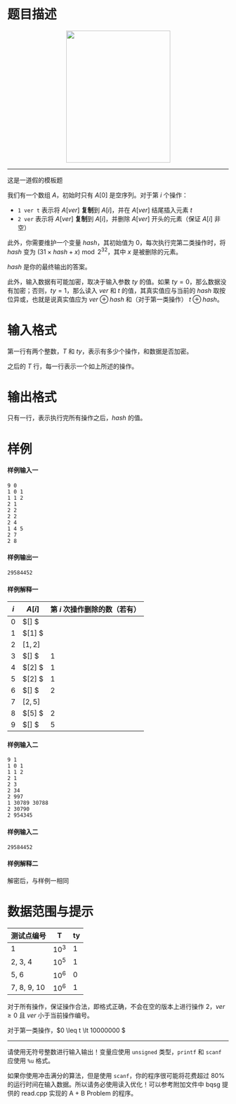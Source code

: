
# 题目描述

<center><img src="/source/loj/6203/img/aHR0cHM6Ly9jZG4uYXd3bmkubWUvcm5uZi5wbmc=.png" width="237" height="300"></center>

- - -

这是一道假的模板题


我们有一个数组 $A$，初始时只有 $A[0]$ 是空序列。对于第 $i$ 个操作：

- `1 ver t` 表示将 $A[ver]$ **复制**到 $A[i]$，并在 $A[ver]$ 结尾插入元素 $t$
- `2 ver` 表示将 $A[ver]$ **复制**到 $A[i]$，并删除 $A[ver]$ 开头的元素（保证 $A[i]$ 非空）

此外，你需要维护一个变量 $hash$，其初始值为 $0$，每次执行完第二类操作时，将 $hash$ 变为 $(31 \times hash + x)  \bmod 2^{32}$，其中 $x$ 是被删除的元素。

$hash$ 是你的最终输出的答案。

此外，输入数据有可能加密，取决于输入参数 $ty$ 的值。如果 $ty = 0$，那么数据没有加密；否则，$ty=1$，那么读入 $ver$ 和 $t$ 的值，其真实值应与当前的 $hash$ 取按位异或，也就是说真实值应为 $ver \oplus hash$ 和（对于第一类操作） $t \oplus hash$。


# 输入格式

第一行有两个整数，$T$ 和 $ty$，表示有多少个操作，和数据是否加密。

之后的 $T$ 行，每一行表示一个如上所述的操作。

# 输出格式

只有一行，表示执行完所有操作之后，$hash$ 的值。

# 样例

#### 样例输入一

```plain
9 0
1 0 1
1 1 2
2 1
2 2
2 2
2 4
1 4 5
2 7
2 8
```

#### 样例输出一

```plain
29584452
```

#### 样例解释一

| $i$  | $A[i]$ | 第 $i$ 次操作删除的数（若有） |
|------|---------|------|
| $0$  | $[]   $ |      |
| $1$  | $[1]  $ |      |
| $2$  | $[1,2]$ |      |
| $3$  | $[]   $ | $1$    |
| $4$  | $[2]  $ | $1$    |
| $5$  | $[2]  $ | $1$    |
| $6$  | $[]   $ | $2$    |
| $7$  | $[2,5]$ |      |
| $8$  | $[5]  $ | $2$    |
| $9$  | $[]   $ | $5$    |

#### 样例输入二

```plain
9 1
1 0 1
1 1 2
2 1
2 3
2 34
2 997
1 30789 30788
2 30790
2 954345
```

#### 样例输入二

```plain
29584452
```

#### 样例解释二

解密后，与样例一相同

# 数据范围与提示

| 测试点编号       | T       | ty   |
| ----------- | ------- | ---- |
| 1           | $10^3$    | 1    |
| 2, 3, 4     | $10^5$  | 1    |
| 5, 6        | $10^6$ | 0    |
| 7, 8, 9, 10 | $10^6$ | 1    |

对于所有操作，保证操作合法，即格式正确，不会在空的版本上进行操作 $2$，$ver \geq 0$ 且 $ver$ 小于当前操作编号。

对于第一类操作，$0 \leq t \lt 10000000 $

- - -

请使用无符号整数进行输入输出！变量应使用 `unsigned` 类型，`printf` 和 `scanf` 应使用  `%u` 格式。

如果你使用冲击满分的算法，但是使用 `scanf`，你的程序很可能将花费超过 $80\%$ 的运行时间在输入数据。所以请务必使用读入优化！可以参考附加文件中 bqsg 提供的 read.cpp 实现的 A + B Problem 的程序。

